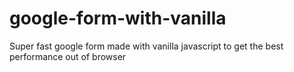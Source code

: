 # google-form-with-vanilla
Super fast google form made with vanilla javascript to get the best performance out of browser

